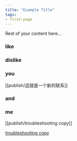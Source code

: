 ```yaml
---
title: "Example Title"
tags:
- first-page
---
```


Rest of your content here...

### like 

### dislike

### you
[[publish/这就是一个新的联系]]

### and

### me

[[publish/troubleshooting copy]]

[troubleshooting copy](publish/troubleshooting%20copy.md)



